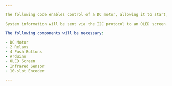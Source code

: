 ```yaml
---

The following code enables control of a DC motor, allowing it to start, stop, reverse, and have an emergency stop. 

System information will be sent via the I2C protocol to an OLED screen.

The following components will be necessary:

- DC Motor
- 2 Relays
- 4 Push Buttons
- Arduino
- OLED Screen
- Infrared Sensor
- 10-slot Encoder

---
```

